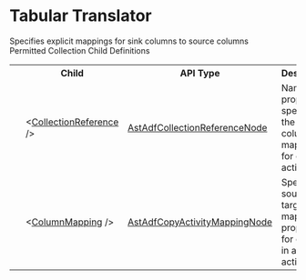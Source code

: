 # Tabular Translator

<div class="LanguageSummary"><div class ="SummaryItem">Specifies explicit mappings for sink columns to source columns</div></div><div class="SchemaBindingGroup"><div class="SchemaBindingGroupHeader">Permitted Collection Child Definitions</div><table id="SchemaBindingList" class="SchemaBindingList"><tbody><tr><th class="SchemaBindingIconColumnHeader">&nbsp;</th><th class="SchemaBindingNameColumnHeader">Child</th><th class="SchemaBindingTypeColumnHeader">API Type</th><th class="SchemaBindingSummaryColumnHeader">Description</th></tr><tr class="cd0"><td class="SchemaBindingIcon"><div class="NotRequired" /></td><td class="SchemaBindingName"><span class="punc">&lt;</span><a href=Varigence.Languages.Biml.DataFactory.AstAdfCollectionReferenceNode.html">CollectionReference</a><span class="punc"> /&gt;</span></td><td class="SchemaBindingType"><a href="../api-reference/Varigence.Languages.Biml.DataFactory.AstAdfCollectionReferenceNode.html">AstAdfCollectionReferenceNode</a></td><td class="SchemaBindingSummary">Name property specifies the explicit column mapping for copy activities.</td></tr><tr class="cd1"><td class="SchemaBindingIcon"><div class="NotRequired" /></td><td class="SchemaBindingName"><span class="punc">&lt;</span><a href=Varigence.Languages.Biml.DataFactory.AstAdfCopyActivityMappingNode.html">ColumnMapping</a><span class="punc"> /&gt;</span></td><td class="SchemaBindingType"><a href="../api-reference/Varigence.Languages.Biml.DataFactory.AstAdfCopyActivityMappingNode.html">AstAdfCopyActivityMappingNode</a></td><td class="SchemaBindingSummary">Specifies a source and target mapping properties for columns in a copy activity.</td></tr></tbody></table></div>